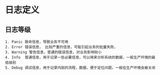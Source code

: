 # 日志定义
## 日志等级
	1. Panic 致命信息，导致业务不可用
	2. Error 错误信息， 比较严重的信息，可能引起业务的批量失败，
	3. Warning 警告信息，普通的错误信息，对业务影响较小
	4. Info  普通信息，用于记录一些必要信息，可以用来分析系统的数据，一般生产环境的最低级别
	5. Debug 调试信息，用于记录内部的流程，数据，便于定位问题，一般在生产环境会被关闭
